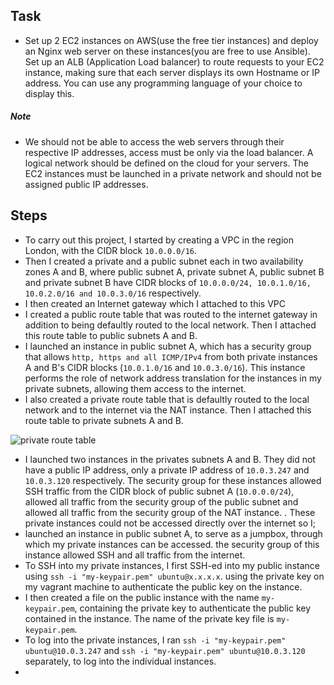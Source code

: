 ## Task

- Set up 2 EC2 instances on AWS(use the free tier instances) and deploy an Nginx web server on these instances(you are free to use Ansible). Set up an ALB (Application Load balancer) to route requests to your EC2 instance, making sure that each server displays its own Hostname or IP address. You can use any programming language of your choice to display this. 
##### Note 
- We should not be able to access the web servers through their respective IP addresses, access must be only via the load balancer. A logical network should be defined on the cloud for your servers. The EC2 instances must be launched in a private network and should not be assigned public IP addresses. 



## Steps 

- To carry out this project, I started by creating a VPC in the region London, with the CIDR block `10.0.0.0/16`. 
- Then I created a private and a public subnet each in two availability zones A and B, where public subnet A, private subnet A, public subnet B and private subnet B have CIDR blocks of `10.0.0.0/24, 10.0.1.0/16, 10.0.2.0/16 and 10.0.3.0/16` respectively. 
- I then created an Internet gateway which I attached to this VPC  
- I created a public route table that was routed to the internet gateway in addition to being defaultly routed to the local network. Then I attached this route table to public subnets A and B. 
- I launched an instance in public subnet A, which has a security group that allows `http, https and all ICMP/IPv4` from both private instances A and B's CIDR blocks (`10.0.1.0/16` and `10.0.3.0/16`). This instance performs the role of network address translation for the instances in my private subnets, allowing them access to the internet.
- I also created a private route table that is defaultly routed to the local network and to the internet via the NAT instance. Then I attached this route table to private subnets A and B. 

![private route table]()

- I launched two instances in the privates subnets A and B. They did not have a public IP address, only a private IP address of `10.0.3.247` and `10.0.3.120` respectively. The security group for these instances allowed SSH traffic from the CIDR block of public subnet A (`10.0.0.0/24`), allowed all traffic from the security group of the public subnet and allowed all traffic from the security group of the NAT instance. 
. These private instances could not be accessed directly over the internet so I;
- launched an instance in public subnet A, to serve as a jumpbox, through which my private instances can be accessed. the security group of this instance allowed SSH and all traffic from the internet. 
- To SSH into my private instances, I first SSH-ed into my public instance using `ssh -i "my-keypair.pem" ubuntu@x.x.x.x`. using the private key on my vagrant machine to authenticate the public key on the instance. 
- I then created a file on the public instance with the name `my-keypair.pem`, containing the private key to authenticate the public key contained in the instance. The name of the private key file is `my-keypair.pem`. 
- To log into the private instances, I ran `ssh -i "my-keypair.pem" ubuntu@10.0.3.247` and `ssh -i "my-keypair.pem" ubuntu@10.0.3.120` separately, to log into the individual instances. 
- 
